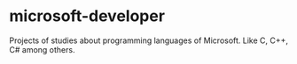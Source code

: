 # microsoft-developer
Projects of studies about  programming languages of Microsoft. Like C, C++, C# among others.
